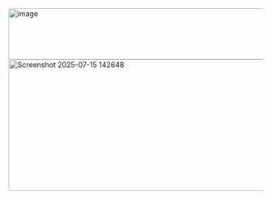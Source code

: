 <img width="1073" height="101" alt="image" src="https://github.com/user-attachments/assets/b8ae0025-d87b-4e75-9b2e-6097016d59b2" />








<img width="830" height="260" alt="Screenshot 2025-07-15 142648" src="https://github.com/user-attachments/assets/6ef470c8-7580-488e-83fa-7b035664c8e3" />
